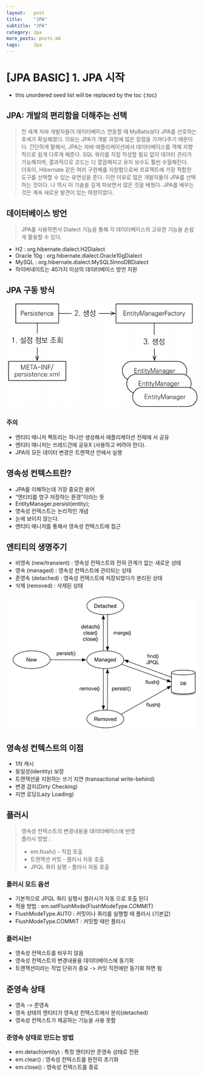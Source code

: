 ```yaml
---
layout:   post
title:    "JPA"
subtitle: "JPA"
category: Jpa
more_posts: posts.md
tags:     Jpa
---
```

# [JPA BASIC] 1. JPA 시작

<!--more-->
<!-- Table of contents -->
* this unordered seed list will be replaced by the toc
{:toc}

<!-- text -->

## JPA: 개발의 편리함을 더해주는 선택  
> 전 세계 자바 개발자들이 데이터베이스 연동할 때 MyBatis보다 JPA를 선호하는 추세가 확실해졌다. 이유는 JPA가 개발 과정에 많은 장점을 가져다주기 때문이다. 간단하게 말해서, JPA는 자바 애플리케이션에서 데이터베이스를 객체 지향적으로 쉽게 다루게 해준다. SQL 쿼리를 직접 작성할 필요 없이 데이터 관리가 가능해지며, 결과적으로 코드는 더 깔끔해지고 유지 보수도 훨씬 수월해진다.  
> 더욱이, Hibernate 같은 여러 구현체를 지원함으로써 프로젝트에 가장 적합한 도구를 선택할 수 있는 유연성을 준다. 이런 이유로 많은 개발자들이 JPA를 선택하는 것이다. 나 역시 이 기술을 깊게 파보면서 많은 것을 배웠다. JPA를 배우는 것은 계속 새로운 발견이 있는 여정이었다.
  
## 데이터베이스 방언
> JPA를 사용하면서 Dialect 기능을 통해 각 데이터베이스의 고유한 기능을 손쉽게 활용할 수 있다.  
- H2 : org.hibernate.dialect.H2Dialect 
- Oracle 10g : org.hibernate.dialect.Oracle10gDialect 
- MySQL : org.hibernate.dialect.MySQL5InnoDBDialect
- 하이버네이트는 40가지 이상의 데이터베이스 방언 지원

## JPA 구동 방식
![alt text](/assets/img/jpa/image.png)

### 주의  
- 엔티티 매니저 팩토리는 하나만 생성해서 애플리케이션 전체에 서 공유
- 엔티티 매니저는 쓰레드간에 공유X (사용하고 버려야 한다).
- JPA의 모든 데이터 변경은 트랜잭션 안에서 실행

## 영속성 컨텍스트란?
- JPA를 이해하는데 가장 중요한 용어
- “엔티티를 영구 저장하는 환경”이라는 뜻
- EntityManager.persist(entity);
- 영속성 컨텍스트는 논리적인 개념
- 눈에 보이지 않는다.
- 엔티티 매니저를 통해서 영속성 컨텍스트에 접근

## 엔티티의 생명주기
- 비영속 (new/transient) : 영속성 컨텍스트와 전혀 관계가 없는 새로운 상태
- 영속 (managed) : 영속성 컨텍스트에 관리되는 상태
- 준영속 (detached) : 영속성 컨텍스트에 저장되었다가 분리된 상태
- 삭제 (removed)  : 삭제된 상태

![alt text](/assets/img/jpa/image-1.png)

## 영속성 컨텍스트의 이점
- 1차 캐시
- 동일성(identity) 보장
- 트랜잭션을 지원하는 쓰기 지연 (transactional write-behind)
- 변경 감지(Dirty Checking)
- 지연 로딩(Lazy Loading)

## 플러시
> 영속성 컨텍스트의 변경내용을 데이터베이스에 반영  
> 플러시 방법 :  
> - em.flush() - 직접 호출
> - 트랜잭션 커밋 - 플러시 자동 호출
> - JPQL 쿼리 실행 - 플러시 자동 호출

### 플러시 모드 옵션
- 기본적으로 JPQL 쿼리 실행시 플러시가 자동 으로 호출 된다
- 적용 방법 : em.setFlushMode(FlushModeType.COMMIT)
- FlushModeType.AUTO : 커밋이나 쿼리를 실행할 때 플러시 (기본값)
- FlushModeType.COMMIT : 커밋할 때만 플러시

### 플러시는!
- 영속성 컨텍스트를 비우지 않음
- 영속성 컨텍스트의 변경내용을 데이터베이스에 동기화
- 트랜잭션이라는 작업 단위가 중요 -> 커밋 직전에만 동기화 하면 됨

## 준영속 상태
- 영속 -> 준영속
- 영속 상태의 엔티티가 영속성 컨텍스트에서 분리(detached)
- 영속성 컨텍스트가 제공하는 기능을 사용 못함

### 준영속 상태로 만드는 방법
- em.detach(entity) : 특정 엔티티만 준영속 상태로 전환
- em.clear() : 영속성 컨텍스트를 완전히 초기화
- em.close() : 영속성 컨텍스트를 종료

